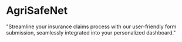 # AgriSafeNet
"Streamline your insurance claims process with our user-friendly form submission, seamlessly integrated into your personalized dashboard."
